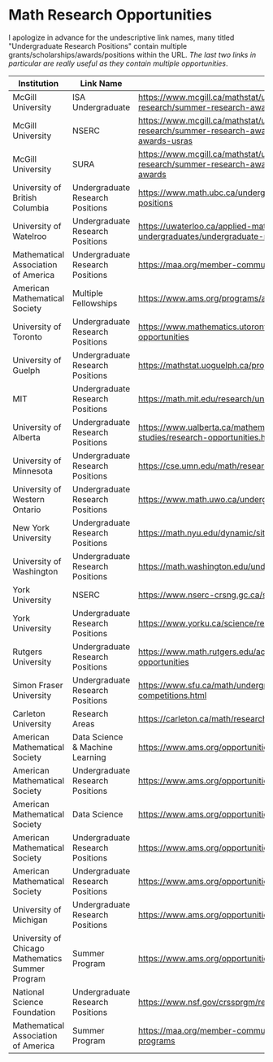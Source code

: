 # Math Research Opportunities 
I apologize in advance for the undescriptive link names, many titled "Undergraduate Research Positions" contain multiple grants/scholarships/awards/positions within the URL. *The last two links in particular are really useful as they contain multiple opportunities*. 


| **Institution**                                  | **Link Name**                    | **URL**                                                                                                                                      |
|--------------------------------------------------|----------------------------------|----------------------------------------------------------------------------------------------------------------------------------------------|
| McGill University                                | ISA Undergraduate                | https://www.mcgill.ca/mathstat/undergraduate/undergraduate-research/summer-research-awards/ism-undergraduate-summer-scholarships             |
| McGill University                                | NSERC                            | https://www.mcgill.ca/mathstat/undergraduate/undergraduate-research/summer-research-awards/nserc-undergraduate-student-research-awards-usras |
| McGill University                                | SURA                             | https://www.mcgill.ca/mathstat/undergraduate/undergraduate-research/summer-research-awards/sura-science-undergraduate-research-awards        |
| University of British Columbia                   | Undergraduate Research Positions | https://www.math.ubc.ca/undergraduate/employment/undergraduate-research-positions                                                            |
| University of Watelroo                           | Undergraduate Research Positions | https://uwaterloo.ca/applied-mathematics/current-undergraduates/undergraduate-research-opportunities                                         |
| Mathematical Association of America              | Undergraduate Research Positions | https://maa.org/member-communities/students/undergraduate-research                                                                           |
| American Mathematical Society                    | Multiple Fellowships             | https://www.ams.org/programs/ams-fellowships/ams-fellowships                                                                                 |
| University of Toronto                            | Undergraduate Research Positions | https://www.mathematics.utoronto.ca/undergraduate/current-students/research-opportunities                                                    |
| University of Guelph                             | Undergraduate Research Positions | https://mathstat.uoguelph.ca/projects                                                                                                        |
| MIT                                              | Undergraduate Research Positions | https://math.mit.edu/research/undergraduate/                                                                                                 |
| University of Alberta                            | Undergraduate Research Positions | https://www.ualberta.ca/mathematical-and-statistical-sciences/undergraduate-studies/research-opportunities.html                              |
| University of Minnesota                          | Undergraduate Research Positions | https://cse.umn.edu/math/research-opportunities-math-undergraduates                                                                          |
| University of Western Ontario                    | Undergraduate Research Positions | https://www.math.uwo.ca/undergraduate/current_students/summer_research.html                                                                  |
| New York University                              | Undergraduate Research Positions | https://math.nyu.edu/dynamic/sites/tandon/bs-students/research-opportunities/                                                                |
| University of Washington                         | Undergraduate Research Positions | https://math.washington.edu/undergraduate-research-opportunities                                                                             |
| York University                                  | NSERC                            | https://www.nserc-crsng.gc.ca/students-etudiants/ug-pc/usra-brpc_eng.asp                                                                     |
| York University                                  | Undergraduate Research Positions | https://www.yorku.ca/science/research/nserc-usra-enura-summer-2023/                                                                          |
| Rutgers University                               | Undergraduate Research Positions | https://www.math.rutgers.edu/academics/undergraduate/courses/research-opportunities                                                          |
| Simon Fraser University                          | Undergraduate Research Positions | https://www.sfu.ca/math/undergraduate/current/research-awards-and-competitions.html                                                          |
| Carleton University                              | Research Areas                   | https://carleton.ca/math/research-areas/                                                                                                     |
| American Mathematical Society                    | Data Science & Machine Learning  | https://www.ams.org/opportunities/view/listing?listing_id=493636                                                                             |
| American Mathematical Society                    | Undergraduate Research Positions | https://www.ams.org/opportunities/view/listing?listing_id=493601                                                                             |
| American Mathematical Society                    | Data Science                     | https://www.ams.org/opportunities/view/listing?listing_id=493629                                                                             |
| American Mathematical Society                    | Undergraduate Research Positions | https://www.ams.org/opportunities/view/listing?listing_id=493519                                                                             |
| American Mathematical Society                    | Undergraduate Research Positions | https://www.ams.org/opportunities/view/listing?listing_id=493579                                                                             |
| University of Michigan                           | Undergraduate Research Positions | https://www.ams.org/opportunities/view/listing?listing_id=493611                                                                             |
| University of Chicago Mathematics Summer Program | Summer Program                   | https://www.ams.org/opportunities/view/listing?listing_id=493653                                                                             |
| National Science Foundation                      | Undergraduate Research Positions | https://www.nsf.gov/crssprgm/reu/list_result.jsp?unitid=5044                                                                                 |
| Mathematical Association of America              | Summer Program                   | https://maa.org/member-communities/students/semester-and-summer-programs                                                                     |
